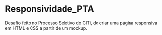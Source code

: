 # Responsividade_PTA
Desafio feito no Processo Seletivo do CITi, de criar uma página responsiva em HTML e CSS a partir de um mockup.
